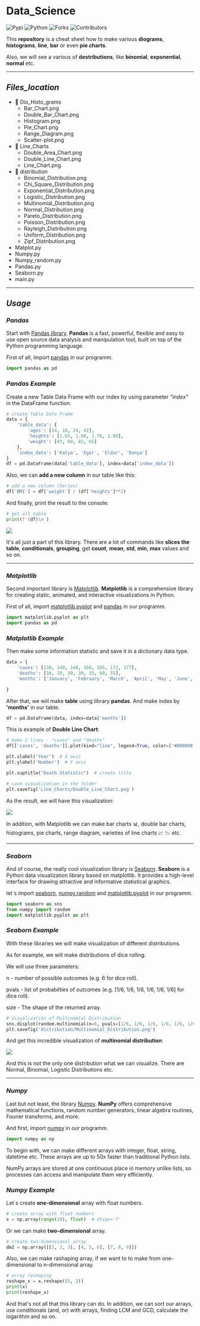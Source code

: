 # Data_Science

![Pypi](https://img.shields.io/pypi/pyversions/Pandas)
![Python](https://img.shields.io/pypi/pyversions/Numpy?color=blueviolet)
![Forks](https://img.shields.io/github/forks/Kalinka5/Data_science?style=social)
![Contributors](https://img.shields.io/github/contributors/Kalinka5/Data_science?color=red)

This **repository** is a cheat sheet how to make various **diograms**, **histograms**, **line**, **bar** or even **pie charts**.

Also, we will see a various of **destributions**, like **binomial**, **exponential**, **normal** etc.
___

## *Files_location*

+ :file_folder: Dio_Histo_grams
  + Bar_Chart.png
  + Double_Bar_Chart.png
  + Histogram.png
  + Pie_Chart.png
  + Range_Diagram.png
  + Scatter-plot.png
+ :file_folder: Line_Charts
  + Double_Area_Chart.png
  + Double_Line_Chart.png
  + Line_Chart.png
+ :file_folder: distribution
  + Binomial_Distribution.png
  + Chi_Square_Distribution.png
  + Exponential_Distribution.png
  + Logistic_Distribution.png
  + Multinomial_Distribution.png
  + Normal_Distribution.png
  + Pareto_Distribution.png
  + Poisson_Distribution.png
  + Rayleigh_Distribution.png
  + Uniform_Distribution.png
  + Zipf_Distribution.png
+ Matplot.py
+ Numpy.py
+ Numpy_random.py
+ Pandas.py
+ Seaborn.py
+ main.py
___

## ***Usage***

### *Pandas*
Start with [Pandas library](https://pandas.pydata.org). **Pandas** is a fast, powerful, flexible and easy to use open source data analysis and manipulation tool, built on top of the Python programming language.

First of all, import [pandas](https://pandas.pydata.org/getting_started.html) in our programm.
```python
import pandas as pd
```
### *Pandas Example*

Create a new Table Data Frame with our index by using parameter *"index"* in the DataFrame function. 
```python
# create Table Data Frame
data = {
    'table_data': {
        'ages': [14, 18, 24, 42],
        'heights': [1.65, 1.80, 1.76, 1.88],
        'weight': [45, 60, 82, 65]
    },
    'index_data': ['Katya', 'Egor', 'Eldar', 'Danya']
}
df = pd.DataFrame(data['table_data'], index=data['index_data'])
```

Also, we can **add a new column** in our table like this:
```python
# add a new column (Series)
df['BMI'] = df['weight'] / (df['heights']**2)
```

And finally, print the result to the console:
```python
# get all table
print(f'{df}\n')
```

<img src="Screenshots/Table.JPG">

It's all just a part of this library. There are a lot of commands like **slices the table**, **conditionals**, **grouping**, get **count**, **mean**, **std**, **min**, **max** values and so on.
___

### *Matplotlib*

Second important library is [Matplotlib](https://matplotlib.org). **Matplotlib** is a comprehensive library for creating static, animated, and interactive visualizations in Python.

First of all, import [matplotlib.pyplot](https://matplotlib.org/stable/tutorials/introductory/pyplot.html) and [pandas](https://pandas.pydata.org/getting_started.html) in our programm.
```python
import matplotlib.pyplot as plt
import pandas as pd
```
### *Matplotlib Example*

Then make some information statistic and save it in a dictionary data type.
```python
data = {
    'cases': [130, 140, 148, 160, 165, 172, 177],
    'deaths': [10, 20, 30, 30, 35, 60, 55],
    'months': ['January', 'February', 'March', 'April', 'May', 'June', 'July'],

}
```

After that, we wiil make **table** using library **pandas**. And make index by **'months'** in our table.
```python
df = pd.DataFrame(data, index=data['months'])
```

This is example of **Double Line Chart**:  
```python
# make 2 lines - "cases" and "deaths"
df[['cases', 'deaths']].plot(kind="line", legend=True, color=['#000000', '#FF0000'])

plt.xlabel('Year')  # X axis
plt.ylabel('Number')  # Y axis

plt.suptitle("Death Statistic")  # create title

# save visualization in the folder
plt.savefig('Line_Charts/Double_Line_Chart.png')
```

As the result, we will have this visualization:

<img src="Line_Charts/Double_Line_Chart.png">

In addition, with Matplotlib we can make bar charts :bar_chart:, double bar charts, histograms, pie charts, range diagram, varieties of line charts :chart_with_upwards_trend: :chart_with_downwards_trend: etc. 
___

### *Seaborn*

And of course, the really cool visualization library is [Seaborn](https://seaborn.pydata.org). **Seaborn** is a Python data visualization library based on matplotlib. It provides a high-level interface for drawing attractive and informative statistical graphics.

let`s import [seaborn](https://seaborn.pydata.org/installing.html), [numpy.random](https://numpy.org/doc/stable/reference/random/index.html) and [matplotlib.pyplot](https://matplotlib.org/stable/tutorials/introductory/pyplot.html) in our programm.
```python
import seaborn as sns
from numpy import random
import matplotlib.pyplot as plt
```

### *Seaborn Example*

With these libraries we will make visualization of different distributions.

As for example, we will make distributions of dice rolling.

We will use three parameters:

n - number of possible outcomes (e.g. 6 for dice roll).

pvals - list of probabilties of outcomes (e.g. [1/6, 1/6, 1/6, 1/6, 1/6, 1/6] for dice roll).

size - The shape of the returned array.

```python
# Visualization of Multinomial Distribution
sns.displot(random.multinomial(n=6, pvals=[1/6, 1/6, 1/6, 1/6, 1/6, 1/6], size=1000), kind="kde")
plt.savefig('distribution/Multinomial_Distribution.png')
```
And get this incredible visualization of **multinomial distribution**:

<img src="distribution/Multinomial_Distribution.png">

And this is not the only one distribution what we can visualize. There are Normal, Binomial, Logistic Distributions etc. 
___

### *Numpy*
Last but not least, the library [Numpy](https://numpy.org). **NumPy** offers comprehensive mathematical functions, random number generators, linear algebra routines, Fourier transforms, and more.

And first, import [numpy](https://numpy.org/install/) in our programm.
```python
import numpy as np
```
To begin with, we can make different arrays with integer, float, string, datetime etc. These arrays are up to 50x faster than traditional Python lists. 

NumPy arrays are stored at one continuous place in memory unlike lists, so processes can access and manipulate them very efficiently.

### *Numpy Example*
Let`s create **one-dimensional** array with float numbers.
```python
# create array with float numbers
x = np.array(range(10), float)  # dtype='f'
```
Or we can make **two-dimensional** array.
```python
# create two-dimensional array
dm2 = np.array([[1, 2, 3], [4, 5, 6], [7, 8, 9]])
```
Also, we can make rashaping array, if we want to to make from one-dimensional to n-dimensional array.
```python
# array reshaping
reshape_x = x.reshape((5, 2))
print(x)
print(reshape_x)
```
And that's not all that this library can do. In addition, we can sort our arrays, use conditionals (and, or) with arrays, finding LCM and GCD, calculate the logarithm and so on. 